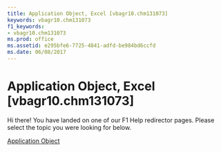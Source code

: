 ```yaml
---
title: Application Object, Excel [vbagr10.chm131073]
keywords: vbagr10.chm131073
f1_keywords:
- vbagr10.chm131073
ms.prod: office
ms.assetid: e295bfe6-7725-4841-adfd-be984bd6ccfd
ms.date: 06/08/2017
---
```



# Application Object, Excel [vbagr10.chm131073]

Hi there! You have landed on one of our F1 Help redirector pages. Please select the topic you were looking for below.

[Application Object](http://msdn.microsoft.com/library/553a0ee2-83da-6d32-f082-15e93e7b0e4d%28Office.15%29.aspx)

